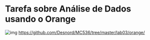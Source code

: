 # Tarefa sobre Análise de Dados usando o Orange
![img](https://github.com/Desnord/MC536/tree/master/lab03/images/)
https://github.com/Desnord/MC536/tree/master/lab03/orange/
